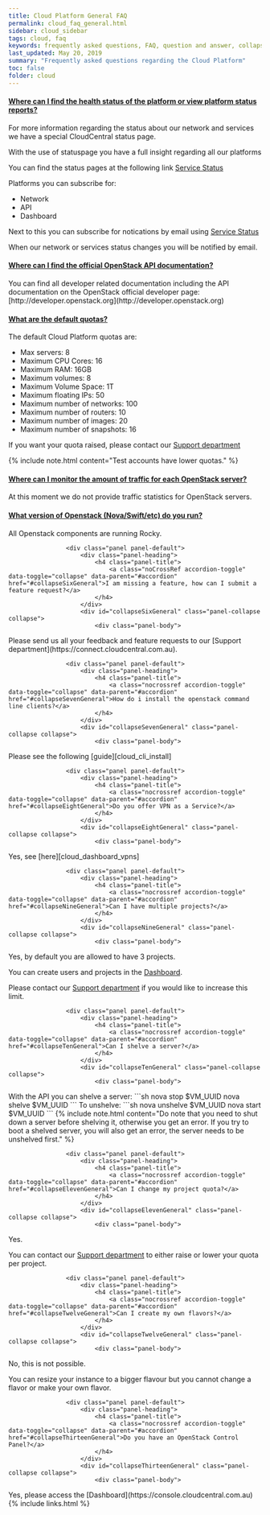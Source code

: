 ```yaml
---
title: Cloud Platform General FAQ
permalink: cloud_faq_general.html
sidebar: cloud_sidebar
tags: cloud, faq
keywords: frequently asked questions, FAQ, question and answer, collapsible sections, expand, collapse
last_updated: May 20, 2019
summary: "Frequently asked questions regarding the Cloud Platform"
toc: false
folder: cloud
---
```


<div class="panel-group" id="accordion">
                    <div class="panel panel-default">
                        <div class="panel-heading">
                            <h4 class="panel-title">
                                <a class="noCrossRef accordion-toggle" data-toggle="collapse" data-parent="#accordion" href="#collapseOneGeneral">Where can I find the health status of the platform or view platform status reports?</a>
                            </h4>
                        </div>
                        <div id="collapseOneGeneral" class="panel-collapse collapse noCrossRef">
                            <div class="panel-body">
<div markdown="1">
For more information regarding the status about our network and services we have a special CloudCentral status page.

With the use of statuspage you have a full insight regarding all our platforms

You can find the status pages at the following link [Service Status](https://status.cloudcentral.com.au)

Platforms you can subscribe for:

* Network
* API
* Dashboard

Next to this you can subscribe for notications by email using [Service Status](https://status.cloudcentral.com.au)

When our network or services status changes you will be notified by email.
</div>
                            </div>
                        </div>
                    </div>
                    <!-- /.panel -->
                    <div class="panel panel-default">
                        <div class="panel-heading">
                            <h4 class="panel-title">
                                <a class="noCrossRef accordion-toggle" data-toggle="collapse" data-parent="#accordion" href="#collapseTwoGeneral">Where can I find the official OpenStack API documentation?</a>
                            </h4>
                        </div>
                        <div id="collapseTwoGeneral" class="panel-collapse collapse noCrossRef">
                            <div class="panel-body">
<div markdown="1">
You can find all developer related documentation including the API documentation on the OpenStack official developer page: [http://developer.openstack.org](http://developer.openstack.org)
</div>
                            </div>
                        </div>
                    </div>
                    <!-- /.panel -->
                    <div class="panel panel-default">
                        <div class="panel-heading">
                            <h4 class="panel-title">
                                <a class="noCrossRef accordion-toggle" data-toggle="collapse" data-parent="#accordion" href="#collapseThreeGeneral">What are the default quotas?</a>
                            </h4>
                        </div>
                        <div id="collapseThreeGeneral" class="panel-collapse collapse noCrossRef">
                            <div class="panel-body">
<div markdown="1">
The default Cloud Platform quotas are:

* Max servers: 8
* Maximum CPU Cores: 16
* Maximum RAM: 16GB
* Maximum volumes: 8
* Maximum Volume Space: 1T
* Maximum floating IPs: 50
* Maximum number of networks: 100
* Maximum number of routers: 10
* Maximum number of images: 20
* Maximum number of snapshots: 16

If you want your quota raised, please contact our [Support department](https://connect.cloudcentral.com.au)
</div>
{% include note.html content="Test accounts have lower quotas." %}
                            </div>
                        </div>
                    </div>
                    <!-- /.panel -->
                    <div class="panel panel-default">
                        <div class="panel-heading">
                            <h4 class="panel-title">
                                <a class="noCrossRef accordion-toggle" data-toggle="collapse" data-parent="#accordion" href="#collapseFourGeneral">Where can I monitor the amount of traffic for each OpenStack server?</a>
                            </h4>
                        </div>
                        <div id="collapseFourGeneral" class="panel-collapse collapse">
                            <div class="panel-body">
                            At this moment we do not provide traffic statistics for OpenStack servers.
                            </div>
                        </div>
                    </div>
                    <!-- /.panel -->
                    <div class="panel panel-default">
                        <div class="panel-heading">
                            <h4 class="panel-title">
                                <a class="noCrossRef accordion-toggle" data-toggle="collapse" data-parent="#accordion" href="#collapseFiveGeneral">What version of Openstack (Nova/Swift/etc) do you run?</a>
                            </h4>
                        </div>
                        <div id="collapseFiveGeneral" class="panel-collapse collapse">
                            <div class="panel-body">
                            All Openstack components are running Rocky.
                            </div>
                        </div>
                    </div>
                    <!-- /.panel -->

                    <div class="panel panel-default">
                        <div class="panel-heading">
                            <h4 class="panel-title">
                                <a class="noCrossRef accordion-toggle" data-toggle="collapse" data-parent="#accordion" href="#collapseSixGeneral">I am missing a feature, how can I submit a feature request?</a>
                            </h4>
                        </div>
                        <div id="collapseSixGeneral" class="panel-collapse collapse">
                            <div class="panel-body">
<div markdown="1">
Please send us all your feedback and feature requests to our [Support department](https://connect.cloudcentral.com.au).
</div>
                            </div>
                        </div>
                    </div>
                    <!-- /.panel -->

                    <div class="panel panel-default">
                        <div class="panel-heading">
                            <h4 class="panel-title">
                                <a class="nocrossref accordion-toggle" data-toggle="collapse" data-parent="#accordion" href="#collapseSevenGeneral">How do i install the openstack command line clients?</a>
                            </h4>
                        </div>
                        <div id="collapseSevenGeneral" class="panel-collapse collapse">
                            <div class="panel-body">
<div markdown="1">
Please see the following [guide][cloud_cli_install]
</div>
                            </div>
                        </div>
                    </div>
                    <!-- /.panel -->

                    <div class="panel panel-default">
                        <div class="panel-heading">
                            <h4 class="panel-title">
                                <a class="nocrossref accordion-toggle" data-toggle="collapse" data-parent="#accordion" href="#collapseEightGeneral">Do you offer VPN as a Service?</a>
                            </h4>
                        </div>
                        <div id="collapseEightGeneral" class="panel-collapse collapse">
                            <div class="panel-body">
<div markdown="1">
Yes, see [here][cloud_dashboard_vpns]
</div>
                            </div>
                        </div>
                    </div>
                    <!-- /.panel -->

                    <div class="panel panel-default">
                        <div class="panel-heading">
                            <h4 class="panel-title">
                                <a class="nocrossref accordion-toggle" data-toggle="collapse" data-parent="#accordion" href="#collapseNineGeneral">Can I have multiple projects?</a>
                            </h4>
                        </div>
                        <div id="collapseNineGeneral" class="panel-collapse collapse">
                            <div class="panel-body">
<div markdown="1">
Yes, by default you are allowed to have 3 projects.

You can create users and projects in the [Dashboard](https://console.cloudcentral.com.au).

Please contact our [Support department](https://connect.cloudcentral.com.au) if you would like to increase this limit.
</div>
                            </div>
                        </div>
                    </div>
                    <!-- /.panel -->

                    <div class="panel panel-default">
                        <div class="panel-heading">
                            <h4 class="panel-title">
                                <a class="nocrossref accordion-toggle" data-toggle="collapse" data-parent="#accordion" href="#collapseTenGeneral">Can I shelve a server?</a>
                            </h4>
                        </div>
                        <div id="collapseTenGeneral" class="panel-collapse collapse">
                            <div class="panel-body">
<div markdown="1">
With the API you can shelve a server:
```sh
nova stop $VM_UUID
nova shelve $VM_UUID
```
To unshelve:
```sh
nova unshelve $VM_UUID
nova start $VM_UUID
```
{% include note.html content="Do note that you need to shut down a server before shelving it, otherwise you get an error. If you try to boot a shelved server, you will also get an error, the server needs to be unshelved first." %}
</div>
                            </div>
                        </div>
                    </div>
                    <!-- /.panel -->

                    <div class="panel panel-default">
                        <div class="panel-heading">
                            <h4 class="panel-title">
                                <a class="nocrossref accordion-toggle" data-toggle="collapse" data-parent="#accordion" href="#collapseElevenGeneral">Can I change my project quota?</a>
                            </h4>
                        </div>
                        <div id="collapseElevenGeneral" class="panel-collapse collapse">
                            <div class="panel-body">
<div markdown="1">
Yes.

You can contact our [Support department](https://connect.cloudcentral.com.au) to either raise or lower your quota per project.
</div>
                            </div>
                        </div>
                    </div>
                    <!-- /.panel -->

                    <div class="panel panel-default">
                        <div class="panel-heading">
                            <h4 class="panel-title">
                                <a class="nocrossref accordion-toggle" data-toggle="collapse" data-parent="#accordion" href="#collapseTwelveGeneral">Can I create my own flavors?</a>
                            </h4>
                        </div>
                        <div id="collapseTwelveGeneral" class="panel-collapse collapse">
                            <div class="panel-body">
<div markdown="1">
No, this is not possible.

You can resize your instance to a bigger flavour but you cannot change a flavor or make your own flavor.
</div>
                            </div>
                        </div>
                    </div>
                    <!-- /.panel -->

                    <div class="panel panel-default">
                        <div class="panel-heading">
                            <h4 class="panel-title">
                                <a class="nocrossref accordion-toggle" data-toggle="collapse" data-parent="#accordion" href="#collapseThirteenGeneral">Do you have an OpenStack Control Panel?</a>
                            </h4>
                        </div>
                        <div id="collapseThirteenGeneral" class="panel-collapse collapse">
                            <div class="panel-body">
<div markdown="1">
Yes, please access the [Dashboard](https://console.cloudcentral.com.au)
</div>
                            </div>
                        </div>
                    </div>
                    <!-- /.panel -->

</div>
{% include links.html %}
